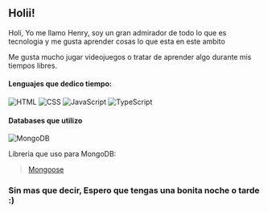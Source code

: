 ## Holii!
Holi, Yo me llamo Henry, soy un gran admirador de todo lo que es tecnologia y me gusta aprender cosas lo que esta en este ambito

Me gusta mucho jugar videojuegos o tratar de aprender algo durante mis tiempos libres.

#### Lenguajes que dedico tiempo:
<p>
  <img alt="HTML" src="https://img.shields.io/badge/HTML5-E34F26?style=for-the-badge&logo=html5&logoColor=white" />
  <img alt="CSS" src="https://img.shields.io/badge/CSS3-1572B6?style=for-the-badge&logo=css3&logoColor=white" />
  <img alt="JavaScript" src="https://img.shields.io/badge/JavaScript-323330?style=for-the-badge&logo=javascript&logoColor=F7DF1E" />
  <img alt="TypeScript" src="https://img.shields.io/badge/TypeScript-007ACC?style=for-the-badge&logo=typescript&logoColor=white">
</p>

#### Databases que utilizo
<p>
  <img alt="MongoDB" src="https://img.shields.io/badge/MongoDB-4EA94B?style=for-the-badge&logo=mongodb&logoColor=white">
</p>

Libreria que uso para MongoDB:
> [Mongoose](https://www.npmjs.com/package/mongoose)

### Sin mas que decir, Espero que tengas una bonita noche o tarde :)

